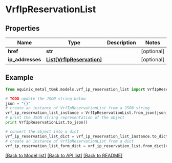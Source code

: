 # VrfIpReservationList


## Properties
Name | Type | Description | Notes
------------ | ------------- | ------------- | -------------
**href** | **str** |  | [optional] 
**ip_addresses** | [**List[VrfIpReservation]**](VrfIpReservation.md) |  | [optional] 

## Example

```python
from equinix_metal_t0mk.models.vrf_ip_reservation_list import VrfIpReservationList

# TODO update the JSON string below
json = "{}"
# create an instance of VrfIpReservationList from a JSON string
vrf_ip_reservation_list_instance = VrfIpReservationList.from_json(json)
# print the JSON string representation of the object
print VrfIpReservationList.to_json()

# convert the object into a dict
vrf_ip_reservation_list_dict = vrf_ip_reservation_list_instance.to_dict()
# create an instance of VrfIpReservationList from a dict
vrf_ip_reservation_list_form_dict = vrf_ip_reservation_list.from_dict(vrf_ip_reservation_list_dict)
```
[[Back to Model list]](../README.md#documentation-for-models) [[Back to API list]](../README.md#documentation-for-api-endpoints) [[Back to README]](../README.md)


